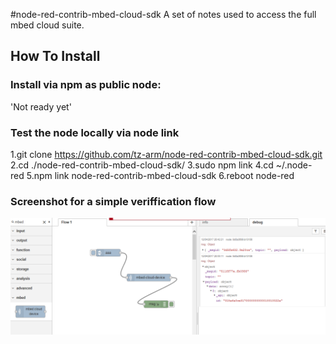 #node-red-contrib-mbed-cloud-sdk
A set of notes used to access the full mbed cloud suite.

## How To Install
### Install via npm as public node: 
'Not ready yet'

### Test the node locally via node link
1.git clone https://github.com/tz-arm/node-red-contrib-mbed-cloud-sdk.git
2.cd ./node-red-contrib-mbed-cloud-sdk/
3.sudo npm link
4.cd ~/.node-red
5.npm link node-red-contrib-mbed-cloud-sdk
6.reboot node-red

### Screenshot for a simple veriffication flow
![image](https://github.com/tz-arm/node-red-contrib-mbed-cloud-sdk/raw/master/screenshot/screenshot.png)